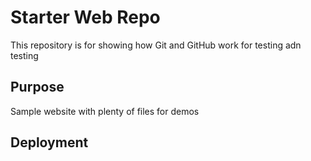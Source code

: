 # Starter Web Repo

This repository is for showing how Git and GitHub work
for testing adn testing

## Purpose

Sample website with plenty of files for demos

## Deployment
